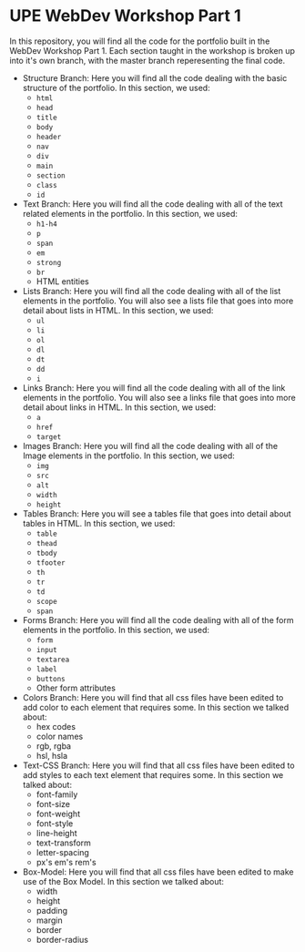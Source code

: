 # UPE WebDev Workshop Part 1

In this repository, you will find all the code for the portfolio built in the WebDev Workshop Part 1. Each section taught in the workshop is broken up into it's own branch, with the master branch reperesenting the final code.


- Structure Branch: Here you will find all the code dealing with the basic structure of the portfolio. In this section, we used:
    - `html`
    - `head`
    - `title`
    - `body`
    - `header`
    - `nav`
    - `div`
    - `main`
    - `section`
    - `class`
    - `id`
- Text Branch: Here you will find all the code dealing with all of the text related elements in the portfolio. In this section, we used:
    - `h1-h4`
    - `p`
    - `span`
    - `em`
    - `strong`
    - `br`
    - HTML entities
- Lists Branch: Here you will find all the code dealing with all of the list elements in the portfolio. You will also see a lists file that goes into more detail about lists in HTML. In this section, we used:
    - `ul`
    - `li`
    - `ol`
    - `dl`
    - `dt`
    - `dd`
    - `i`
- Links Branch: Here you will find all the code dealing with all of the link elements in the portfolio. You will also see a links file that goes into more detail about links in HTML. In this section, we used:
    - `a`
    - `href`
    - `target`
- Images Branch: Here you will find all the code dealing with all of the Image elements in the portfolio. In this section, we used:
    - `img`
    - `src`
    - `alt`
    - `width`
    - `height`
- Tables Branch: Here you will see a tables file that goes into detail about tables in HTML. In this section, we used:
    - `table`
    - `thead`
    - `tbody`
    - `tfooter`
    - `th`
    - `tr`
    - `td`
    - `scope`
    - `span`
- Forms Branch: Here you will find all the code dealing with all of the form elements in the portfolio. In this section, we used:
    - `form`
    - `input`
    - `textarea`
    - `label`
    - `buttons`
    - Other form attributes
- Colors Branch: Here you will find that all css files have been edited to add color to each element that requires some. In this section we talked about:
    - hex codes
    - color names
    - rgb, rgba
    - hsl, hsla
- Text-CSS Branch: Here you will find that all css files have been edited to add styles to each text element that requires some. In this section we talked about:
    - font-family
    - font-size
    - font-weight
    - font-style
    - line-height
    - text-transform
    - letter-spacing
    - px's em's rem's
- Box-Model: Here you will find that all css files have been edited to make use of the Box Model. In this section we talked about:
    - width
    - height
    - padding
    - margin
    - border
    - border-radius